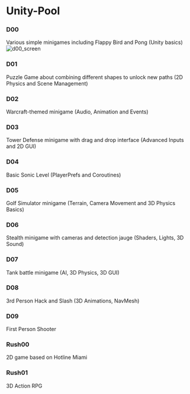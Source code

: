 # Unity-Pool

### D00
Various simple minigames including Flappy Bird and Pong (Unity basics)
![d00_screen](https://i.postimg.cc/9F6nNRKF/flappy.png)

### D01
Puzzle Game about combining different shapes to unlock new paths (2D Physics and Scene Management)

### D02
Warcraft-themed minigame (Audio, Animation and Events)

### D03
Tower Defense minigame with drag and drop interface (Advanced Inputs and 2D GUI)

### D04
Basic Sonic Level (PlayerPrefs and Coroutines)

### D05
Golf Simulator minigame (Terrain, Camera Movement and 3D Physics Basics)

### D06
Stealth minigame with cameras and detection jauge (Shaders, Lights, 3D Sound)

### D07
Tank battle minigame (AI, 3D Physics, 3D GUI)

### D08
3rd Person Hack and Slash (3D Animations, NavMesh)

### D09
First Person Shooter

### Rush00
2D game based on Hotline Miami

### Rush01
3D Action RPG
